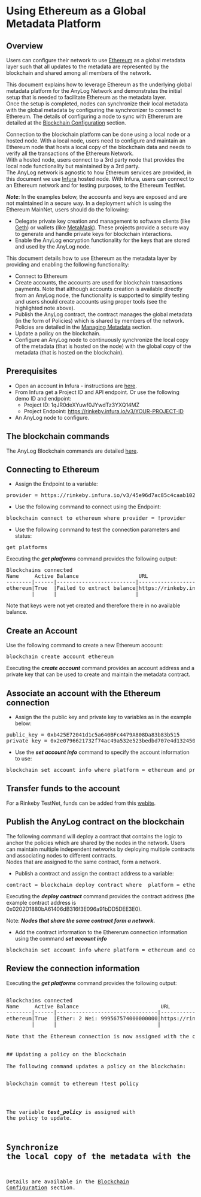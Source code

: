 # Using Ethereum as a Global Metadata Platform

## Overview

Users can configure their network to use [Ethereum](https://en.wikipedia.org/wiki/Ethereum) as a global metadata layer such 
that all updates to the metadata are represented by the blockchain and shared among all members of the network.

This document explains how to leverage Ethereum as the underlying global metadata platform for the AnyLog Network and demonstrates the 
initial setup that is needed to facilitate Ethereum as the metadata layer.   
Once the setup is completed, nodes can synchronize their local metadata with the global metadata by configuring the synchronizer 
to connect to Ethereum. The details of configuring a node to sync with Ethererum are detailed at the
[Blockchain Configuration](https://github.com/AnyLog-co/documentation/blob/master/blockchain%20configuration.md) section.


Connection to the blockchain platform can be done using a local node or a hosted node.
With a local node, users need to configure and maintain an Ethereum node that hosts a local copy of the blockchain 
data and needs to verify all the transactions of the Ethereum Network.  
With a hosted node, users connect to a 3rd party node that provides the local node functionality but maintained by a 3rd party.  
The AnyLog network is agnostic to how Ethereum services are provided, in this document we use [Infura](https://infura.io/) hosted node.
With Infura, users can connect to an Ethereum network and for testing purposes, to the Ethereum TestNet.

***Note***: In the examples below, the accounts and keys are exposed and are not maintained in a secure way. In a deployment which 
is using the Ethereum MainNet, users should do the following:
* Delegate private key creation and management to software clients (like [Geth](https://geth.ethereum.org/)) 
  or wallets (like [MetaMask](https://metamask.io/)). These projects provide a secure way to generate and handle private keys for blockchain interactions.
* Enable the AnyLog encryption functionality for the keys that are stored and used by the AnyLog node.
 
This document details how to use Ethereum as the metadata layer by providing and enabling the following functionality:
* Connect to Ethereum
* Create accounts, the accounts are used for blockchain transactions payments. Note that although accounts creation is available 
  directly from an AnyLog node, the functionality is supported to simplify testing and users should create accounts using proper tools (see the highlighted note above). 
* Publish the AnyLog contract, the contract manages the global metadata (in the form of Policies) which is shared by members of the network.
  Policies are detailed in the [Managing Metadata](https://github.com/AnyLog-co/documentation/blob/master/metadata%20management.md#managing-metadata) section.
* Update a policy on the blockchain.
* Configure an AnyLog node to continuously synchronize the local copy of the metadata (that is hosted on the node) with the global copy of the metadata (that is hosted on the blockchain).

## Prerequisites

* Open an account in Infura - instructions are [here](https://blog.infura.io/getting-started-with-infura-28e41844cc89/).
* From Infura get a Project ID and API endpoint.
  Or use the following demo ID and endpoint:
  * Project ID: 1qJR0deXYuwf0JYwdTz3YXQ14MZ
  * Project Endpoint: https://rinkeby.infura.io/v3/YOUR-PROJECT-ID
* An AnyLog node to configure.

## The blockchain commands
The AnyLog Blockchain commands are detailed [here](https://github.com/AnyLog-co/documentation/blob/master/blockchain%20commands.md#the-blockchain-commands).

## Connecting to Ethereum

* Assign the Endpoint to a variable:
<pre>
provider = https://rinkeby.infura.io/v3/45e96d7ac85c4caab102b84e13e795a1
</pre>

* Use the following command to connect using the Endpoint:
<pre>
blockchain connect to ethereum where provider = !provider
</pre>

* Use the following command to test the connection parameters and status:
<pre>
get platforms
</pre>

Executing the ***get platforms*** command provides the following output:
<pre>
Blockchains connected
Name     Active Balance                   URL                                                           Public Key/Contract
--------|------|-------------------------|-------------------------------------------------------------|-------------------|
ethereum|True  |Failed to extract balance|https://rinkeby.infura.io/v3/45e96d7ac85c4caab102b84e13e795a1|                   |
        |      |                         |                                                             |                   |
</pre>
Note that keys were not yet created and therefore there in no available balance.  

## Create an Account 

Use the following command to create a  new Ethereum account:
<pre>
blockchain create account ethereum
</pre>

Executing the ***create account*** command provides an account address and a private key that can be used to create and maintain the metadata contract.

## Associate an account with the Ethereum connection

* Assign the the public key and private key to variables as in the example below:
<pre>
public_key = 0xb425E72041d1c5a640BFc4479A808Da83b83b515
private_key = 0x2e0796621732f74ac49a532e523bedbd707e4d1324506ff63528b553dc101ab0
</pre>

* Use the ***set account info*** command to specify the account information to use:

<pre>
blockchain set account info where platform = ethereum and private_key = !private_key and public_key = !public_key
</pre>

## Transfer funds to the account
For a Rinkeby TestNet, funds can be added from this [webite](https://www.rinkeby.io/#faucet). 

## Publish the AnyLog contract on the blockchain

The following command will deploy a contract that contains the logic to anchor the policies which are shared by the nodes in the network.
Users can maintain multiple independent networks by deploying multiple contracts and associating nodes to different contracts.  
Nodes that are assigned to the same contract, form a network.  

* Publish a contract and assign the contract address to a variable:

<pre>
contract = blockchain deploy contract where  platform = ethereum and public_key = !public_key
</pre>

Executing the ***deploy contract*** command provides the contract address (the example contract address is 0x0202D1880bA61406dB316f3E096a91bDD5DEE3E0).      

Note: ***Nodes that share the same contract form a network.***

* Add the contract information to the Ethererum connection information using the command ***set account info***
<pre>
blockchain set account info where platform = ethereum and contract = !contract
</pre>

## Review the connection information


Executing the ***get platforms*** command provides the following output:
<pre>

Blockchains connected
Name     Active Balance                          URL                                                           Public Key/Contract
--------|------|--------------------------------|-------------------------------------------------------------|------------------------------------------|
ethereum|True  |Ether: 2 Wei: 999567574000000000|https://rinkeby.infura.io/v3/45e96d7ac85c4caab102b84e13e795a1|0xb425E72041d1c5a640BFc4479A808Da83b83b515|
        |      |                                |                                                             |0x0202D1880bA61406dB316f3E096a91bDD5DEE3E0|

Note that the Ethereum connection is now assigned with the contract (and the balance is the outcome of the [transferring funds](#transfer-funds-to-the-account) step).


## Updating a policy on the blockchain

The following command updates a policy on the blockchain:

<pre>
blockchain commit to ethereum !test_policy
</pre>

The variable ***test_policy*** is assigned with the policy to update.

## Synchronize the local copy of the metadata with the blockchain data

Details are available in the [Blockchain Configuration](https://github.com/AnyLog-co/documentation/blob/master/blockchain.md#blockchain-configuration) section.